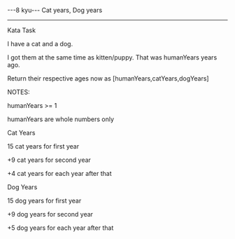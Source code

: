 ---8 kyu--- Cat years, Dog years

------

Kata Task

I have a cat and a dog.

I got them at the same time as kitten/puppy. That was humanYears years ago.

Return their respective ages now as [humanYears,catYears,dogYears]

NOTES:

humanYears >= 1

humanYears are whole numbers only

Cat Years

15 cat years for first year

+9 cat years for second year

+4 cat years for each year after that

Dog Years

15 dog years for first year

+9 dog years for second year

+5 dog years for each year after that